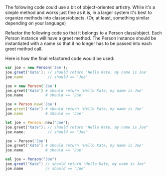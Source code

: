 The following code could use a bit of object-oriented artistry. While it's a simple method and works just fine as it is, in a larger system it's best to organize methods into classes/objects. (Or, at least, something similar depending on your language)

Refactor the following code so that it belongs to a Person class/object. Each Person instance will have a greet method. The Person instance should be instantiated with a name so that it no longer has to be passed into each greet method call. 

Here is how the final refactored code would be used:

```javascript
var joe = new Person('Joe');
joe.greet('Kate'); // should return 'Hello Kate, my name is Joe'
joe.name           // should == 'Joe'
```
```coffeescript
joe = new Person('Joe')
joe.greet('Kate') # should return 'Hello Kate, my name is Joe'
joe.name          # should == 'Joe'
```
```ruby
joe = Person.new('Joe')
joe.greet('Kate') # should return 'Hello Kate, my name is Joe'
joe.name          # should == 'Joe'
```
```rust
let joe = Person::new("Joe");
joe.greet("Kate"); // should return "Hello Kate, my name is Joe"
joe.name;          // should == "Joe"
```
```python
joe = Person('Joe')
joe.greet('Kate') # should return 'Hello Kate, my name is Joe'
joe.name          # should == 'Joe'
```
```scala
val joe = Person("Joe")
joe.greet("Kate") // should return "Hello Kate, my name is Joe"
joe.name          // should == "Joe"
```